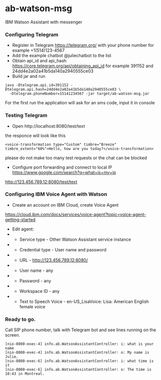 # ab-watson-msg
IBM Watson Assistant with messenger

### Configuring Telegram
* Register in Telegram https://telegram.org/ with your phone number for example +1(514)123-4567
* Add the example chatbot @juliechatbot to the list
* Obtain api_id and api_hash https://core.telegram.org/api/obtaining_api_id
for example 391152 and 24dd4e2a02a41b5da140a2940555ce03
* Build jar and run
```
java -Dtelegram.api.id=391152 -Dtelegram.api.hash=24dd4e2a02a41b5da140a2940555ce03 \
  -Dtelegram.phoneNumber=15141234567 -jar target/ab-watson-msg.jar
```

For the first run the application will ask for an sms code, input it in console

### Testing Telegram
* Open http://localhost:8080/test/text

the responce will look like this
```
<voice-transformation type="Custom" timbre="Breeze" timbre_extent="60%">Hello, how are you today?</voice-transformation>
```
please do not make too many test requests or the chat can be blocked
* Configure port forwarding and connect to local IP https://www.google.com/search?q=what+is+my+ip

http://123.456.789.12:8080/test/text

### Configuring IBM Voice Agent with Watson
* Create an account on IBM Cloud, create Voice Agent

https://cloud.ibm.com/docs/services/voice-agent?topic=voice-agent-getting-started

* Edit agent:
* * Service type - Other Watson Assistant service instance
* * Credential type - User name and password
* * URL - http://123.456.789.12:8080/
* * User name - any
* * Password - any
* * Workspace ID - any
* * Text to Speech Voice - en-US_LisaVoice: Lisa: American English female voice

### Ready to go.
Call SIP phone number, talk with Telegram bot and see lines running on the screen.
```
[nio-8080-exec-4] info.ab.WatsonAssistantController: i: what is your name
[nio-8080-exec-4] info.ab.WatsonAssistantController: o: My name is Julie.
[nio-8080-exec-6] info.ab.WatsonAssistantController: i: what time is it
[nio-8080-exec-6] info.ab.WatsonAssistantController: o: The time is 10:43 in Montreal.
```
